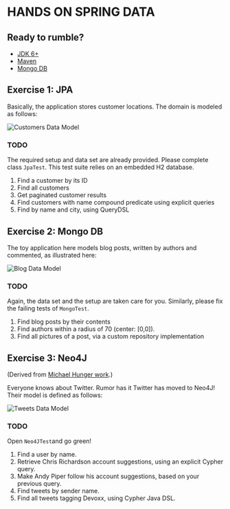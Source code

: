 # HANDS ON SPRING DATA

## Ready to rumble?

 * [JDK 6+](http://www.oracle.com/technetwork/java/javase/downloads/index.html)
 * [Maven](http://maven.apache.org/download.html)
 * [Mongo DB](http://www.mongodb.org/downloads)

## Exercise 1: JPA

Basically, the application stores customer locations.
The domain is modeled as follows:

![Customers Data Model](https://raw.github.com/ericbottard/hands-on-spring-data/master/src/etc/doc/diagram-customers.png)


### TODO

The required setup and data set are already provided.
Please complete class `JpaTest`. This test suite relies on an embedded H2 database.

   1. Find a customer by its ID
   1. Find all customers
   1. Get paginated customer results
   1. Find customers with name compound predicate using explicit queries
   1. Find by name and city, using QueryDSL

## Exercise 2: Mongo DB

The toy application here models blog posts, written by authors and commented,
as illustrated here:

![Blog Data Model](https://raw.github.com/ericbottard/hands-on-spring-data/master/src/etc/doc/diagram-blog.png)


### TODO

Again, the data set and the setup are taken care for you.
Similarly, please fix the failing tests of `MongoTest`.

   1. Find blog posts by their contents
   1. Find authors within a radius of 70 (center: [0,0]).
   1. Find all pictures of a post, via a custom repository implementation


## Exercise 3: Neo4J

(Derived from [Michael Hunger work](https://github.com/jexp/sdn-twitter-graph).)

Everyone knows about Twitter. Rumor has it Twitter has moved to Neo4J! 
Their model is defined as follows:

![Tweets Data Model](https://raw.github.com/ericbottard/hands-on-spring-data/master/src/etc/doc/diagram-tweets.png)


### TODO

Open `Neo4JTest`and go green!

   1. Find a user by name.
   1. Retrieve Chris Richardson account suggestions, using an explicit Cypher query.
   1. Make Andy Piper follow his account suggestions, based on your previous query.
   1. Find tweets by sender name.
   1. Find all tweets tagging Devoxx, using Cypher Java DSL.
